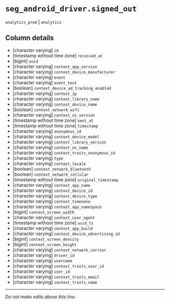 # `seg_android_driver.signed_out`
`analytics_prod` | `analytics`

## Column details
* [character varying] `id`
* [timestamp without time zone] `received_at`
* [bigint]    `uuid`
* [character varying] `context_app_version`
* [character varying] `context_device_manufacturer`
* [character varying] `event`
* [character varying] `event_text`
* [boolean]   `context_device_ad_tracking_enabled`
* [character varying] `context_ip`
* [character varying] `context_library_name`
* [character varying] `context_device_name`
* [boolean]   `context_network_wifi`
* [character varying] `context_os_version`
* [timestamp without time zone] `sent_at`
* [timestamp without time zone] `timestamp`
* [character varying] `anonymous_id`
* [character varying] `context_device_model`
* [character varying] `context_library_version`
* [character varying] `context_os_name`
* [character varying] `context_traits_anonymous_id`
* [character varying] `type`
* [character varying] `context_locale`
* [boolean]   `context_network_bluetooth`
* [boolean]   `context_network_cellular`
* [timestamp without time zone] `original_timestamp`
* [character varying] `context_app_name`
* [character varying] `context_device_id`
* [character varying] `context_device_type`
* [character varying] `context_timezone`
* [character varying] `context_app_namespace`
* [bigint]    `context_screen_width`
* [character varying] `context_user_agent`
* [timestamp without time zone] `uuid_ts`
* [character varying] `context_app_build`
* [character varying] `context_device_advertising_id`
* [bigint]    `context_screen_density`
* [bigint]    `context_screen_height`
* [character varying] `context_network_carrier`
* [character varying] `driver_id`
* [character varying] `username`
* [character varying] `context_traits_user_id`
* [character varying] `user_id`
* [character varying] `context_traits_email`
* [character varying] `context_traits_name`

-------------------------------------------------------------------------------
*Do not make edits above this line.*
